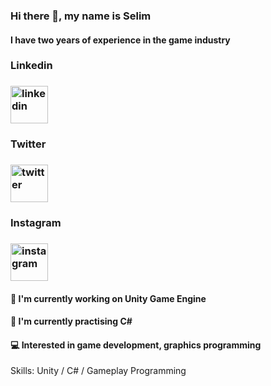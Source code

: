 ### Hi there 👋, my name is Selim
#### I have two years of experience in the game industry




### Linkedin
### [<img src='https://cdn.jsdelivr.net/npm/simple-icons@3.0.1/icons/linkedin.svg' alt ='linkedin' height='60'>](https://www.linkedin.com/in/selim-özcan-b49b03139//) 

### Twitter
### [<img src='https://cdn.jsdelivr.net/npm/simple-icons@3.0.1/icons/twitter.svg' alt ='twitter' height='60'>](https://twitter.com/SELMZCAN2) 

### Instagram
### [<img src='https://cdn.jsdelivr.net/npm/simple-icons@3.0.1/icons/instagram.svg' alt ='instagram' height='60'>](https://www.instagram.com/selim.cs/)



#### 🔭 I'm currently working on Unity Game Engine
#### 🌱 I'm currently practising C#
#### 💻 Interested in game development, graphics programming

Skills: Unity / C# / Gameplay Programming
